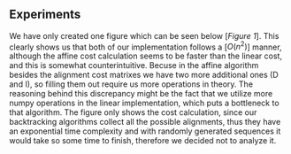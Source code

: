 ## Experiments

We have only created one figure which can be seen below [*Figure 1*]. This clearly shows us that both of our implementation follows a [$O(n^2)$] manner, although the affine cost calculation seems to be faster than the linear cost, and this is somewhat counterintuitive. Becuse in the affine algorithm besides the alignment cost matrixes we have two more additional ones (D and I), so filling them out require us more operations in theory. The reasoning behind this discrepancy might be the fact that we utilize more numpy operations in the linear implementation, which puts a bottleneck to that algorithm. The figure only shows the cost calculation, since our backtracking algorithms collect all the possible alignments, thus they have an exponential time complexity and with randomly generated sequences it would take so some time to finish, therefore we decided not to analyze it.
